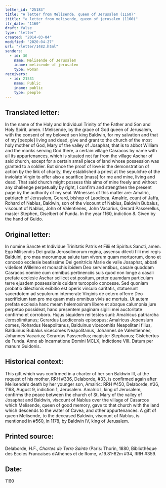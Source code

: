 ```yaml
---
letter_id: "25183"
title: "A letter from Melisende, queen of Jerusalem (1160)"
ititle: "a letter from melisende, queen of jerusalem (1160)"
ltr_date: "1160"
draft: false
type: "letter"
created: "2014-03-04"
modified: "2020-04-27"
url: "/letter/1482.html"
senders:
  - id: 30
    name: Melisende of Jerusalem
    iname: melisende of jerusalem
    type: woman
receivers:
  - id: 21531
    name: Public
    iname: public
    type: people
---
```

<h2> Translated letter:</h2>In the name of the Holy and Individual Trinity of the Father and Son and Holy Spirit, amen.  I Melisende, by the grace of God queen of Jerusalem, with the consent of my beloved son king Baldwin, for my salvation and that of my [people] living and dead, give and grant to the church of the most holy mother of God, Mary of the valley of Josaphat, that is to abbot William and the monks serving God there, a certain village Casracos by name with all its appurtenances, which is situated not far from the village Aschar of said church, except for a certain small piece of land whose possession was granted to a soldier.  But since the proof of love is the demonstration of action by the link of charity, they established a priest at the sepulchre of the inviolate Virgin to offer also a scarifice [mass] for me and mine, living and dead.  That said church might possess this alms of mine freely and without any challenge perpetually by right, I confirm and strengthen the present page by the authority of my seal.  Witnesses of this matter are:  Amalric, patriarch of Jerusalem, Gerard, bishop of Laodicea, Amalric, count of Jaffa, Rohard of Nablus, Baldwin, son of the viscount of Nablus, Baldwin Bubalus, viscount of Nablus, John of Valentienes, John Vacarius, Gerard Passerellus, master Stephen, Giselbert of Funda.  In the year 1160, indiction 8.  Given by the hand of Guido.





<h2 class="mt-4"> Original letter:</h2>In nomine Sancte et Individue Trinitatis Patris et Filii et Spiritus Sancti, amen. Ego Milisendis Dei gratia Jerosolimorum regina, assensu dilecti filii mei regis Balduini, pro mea meorumque salute tam vivorum quam mortuorum, dono et concedo ecclesie beatissime Dei genitricis Marie de valle Josaphat, abbati videlicet Willelmo et monachis ibidem Deo servientibus, casale quoddam Casracos nomine cum omnibus pertinenciis suis quod non longe a casali prefate ecclesie Aschar scilicet est positum, preter quamdam particulam terre ejusdem possessionis cuidam turcopolo concesse. Sed quoniam probatio dilectionis exibitio est operis vinculo caritatis, statuerunt sacerdotem ad sepulcrum intemerate Virginis de cetero offerre Deo sacrificium tam pro me quam meis omnibus vivis ac mortuis. Ut autem prefata ecclesia hanc meam helemosinam libere et absque calumpnia jure perpetuo possideat, hanc presentem paginam sigilli mei auctoritate confirmo et corroboro. Hujus siquidem rei testes sunt: Amalricus patriarcha Jerosolimitanus; Gerardus Laodicensis episcopus; Amalricus Jopensium comes, Rohardus Neapolitanus, Balduinus vicecomitis Neapolitani filius, Balduinus Bubalus vicecomes Neapolitanus, Johannes de Valentiennes; Johannes Vacarius; Gerardus Passerellus; magister Stephanus; Gislebertus de Funda.  Anno ab Incarnatione Domini MCLX, indictione VIII.  Datum per manum Guidonis.








<h2 class="mt-4"> Historical context:</h2>This gift which was confirmed in a charter of her son Baldwin III, at the request of his mother, RRH #336, Delaborde, #33, is confirmed again after Melisende’s death by her younger son, Amalric: RRH #450, Delaborde, #36, 1168, August 9, indiction 1, Jerusalem.  Amalric I, king of Jerusalem, confirms the peace between the church of St. Mary of the valley of Josaphat and Baldwin, viscount of Nablus over the village of Casarcos which Melisende, queen of good memory, gave to that church with the land which descends to the water of Cavea, and other appurtenances.  A gift of queen Melisende, to the deceased Baldwin, viscount of Nablus, is mentioned in #560, in 1178, by Baldwin IV, king of Jerusalem.
<h2 class="mt-4"> Printed source:</h2><p>Delaborde, H.F., <em>Chartes de Terre Sainte</em> (Paris: Thorin, 1880, Bibliothèque des Ecoles Francaises d’Athènes et de Rome, v.19.81-82m #34, RRH #359.</p><h2 class="mt-4"> Date:</h2>1160